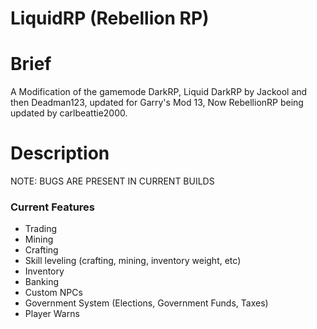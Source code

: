 LiquidRP (Rebellion RP)
========

Brief
========
A Modification of the gamemode DarkRP, Liquid DarkRP by Jackool and then Deadman123, updated for Garry's Mod 13, Now RebellionRP being updated by carlbeattie2000.

Description
========
NOTE: BUGS ARE PRESENT IN CURRENT BUILDS

### Current Features
- Trading
- Mining
- Crafting
- Skill leveling (crafting, mining, inventory weight, etc)
- Inventory
- Banking
- Custom NPCs
- Government System (Elections, Government Funds, Taxes)
- Player Warns
